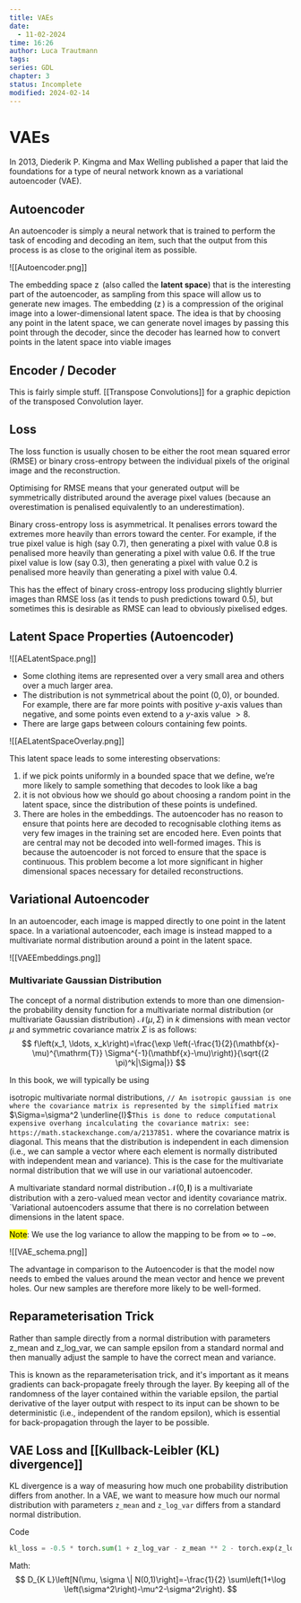 ```yaml
---
title: VAEs
date:
  - 11-02-2024
time: 16:26
author: Luca Trautmann
tags: 
series: GDL
chapter: 3
status: Incomplete
modified: 2024-02-14
---
```

# VAEs

In 2013, Diederik P. Kingma and Max Welling published a paper that laid the foundations for a type of neural network known as a variational autoencoder (VAE).

## Autoencoder
An autoencoder is simply a neural network that is trained to perform the task of encoding and decoding an item, such that the output from this process is as close to the original item as possible.

![[Autoencoder.png]]

The embedding space $\operatorname{z}$ (also called the __latent space__) that is the interesting part of the autoencoder, as sampling from this space will allow us to generate new images. The embedding ($\operatorname{z}$) is a compression of the original image into a lower-dimensional latent space. The idea is that by choosing any point in the latent space, we can generate novel images by passing this point through the decoder, since the decoder has learned how to convert points in the latent space into viable images

## Encoder / Decoder
This is fairly simple stuff. [[Transpose Convolutions]] for a graphic depiction of the transposed Convolution layer.

## Loss
The loss function is usually chosen to be either the root mean squared error (RMSE) or binary cross-entropy between the individual pixels of the original image and the reconstruction.

Optimising for RMSE means that your generated output will be symmetrically distributed around the average pixel values (because an overestimation is penalised equivalently to an underestimation). 

Binary cross-entropy loss is asymmetrical. It penalises errors toward the extremes more heavily than errors toward the center. For example, if the true pixel value is high (say 0.7), then generating a pixel with value 0.8 is penalised more heavily than generating a pixel with value 0.6. If the true pixel value is low (say 0.3), then generating a pixel with value 0.2 is penalised more heavily than generating a pixel with value 0.4. 

This has the effect of binary cross-entropy loss producing slightly blurrier images than RMSE loss (as it tends to push predictions toward 0.5), but sometimes this is desirable as RMSE can lead to obviously pixelised edges.

## Latent Space Properties (Autoencoder)

![[AELatentSpace.png]]

- Some clothing items are represented over a very small area and others over a much larger area.
- The distribution is not symmetrical about the point $(0,0)$, or bounded. For example, there are far more points with positive $y$-axis values than negative, and some points even extend to a $y$-axis value $>8$.
- There are large gaps between colours containing few points.

![[AELatentSpaceOverlay.png]]

This latent space leads to some interesting observations:
1) if we pick points uniformly in a bounded space that we define, we’re more likely to sample something that decodes to look like a bag
2) it is not obvious how we should go about choosing a random point in the latent space, since the distribution of these points is undefined.
3) There are holes in the embeddings. The autoencoder has no reason to ensure that points here are decoded to recognisable clothing items as very few images in the training set are encoded here. Even points that are central may not be decoded into well-formed images. This is because the autoencoder is not forced to ensure that the space is continuous. This problem become a lot more significant in higher dimensional spaces necessary for detailed reconstructions. 

## Variational Autoencoder
In an autoencoder, each image is mapped directly to one point in the latent space. In a variational autoencoder, each image is instead mapped to a multivariate normal distribution around a point in the latent space. 

![[VAEEmbeddings.png]]

### Multivariate Gaussian Distribution
The concept of a normal distribution extends to more than one dimension-the probability density function for a multivariate normal distribution (or multivariate Gaussian distribution) $\mathscr{N}(\mu, \Sigma)$ in $k$ dimensions with mean vector $\mu$ and symmetric covariance matrix $\Sigma$ is as follows:
$$
f\left(x_1, \ldots, x_k\right)=\frac{\exp \left(-\frac{1}{2}(\mathbf{x}-\mu)^{\mathrm{T}} \Sigma^{-1}(\mathbf{x}-\mu)\right)}{\sqrt{(2 \pi)^k|\Sigma|}}
$$

In this book, we will typically be using

isotropic multivariate normal distributions, 
`// An isotropic gaussian is one where the covariance matrix is represented by the simplified matrix `$\Sigma=\sigma^2 \underline{I}$`This is done to reduce computational expensive overhang incalculating the covariance matrix: see: https://math.stackexchange.com/a/2137851.`
where the covariance matrix is diagonal. This means that the distribution is independent in each dimension (i.e., we can sample a vector where each element is normally distributed with independent mean and variance). This is the case for the multivariate normal distribution that we will use in our variational autoencoder.

A multivariate standard normal distribution $\mathscr{N}(0, \mathbf{I})$ is a multivariate distribution with a zero-valued mean vector and identity covariance matrix. `Variational autoencoders assume that there is no correlation between dimensions in the latent space. 

<mark class="hltr-red">Note</mark>: We use the log variance to allow the mapping to be from $\infty$ to $-\infty$. 

![[VAE_schema.png]]

The advantage in comparison to the Autoencoder is that the model now needs to embed the values around the mean vector and hence we prevent holes. Our new samples are therefore more likely to be well-formed. 

## Reparameterisation Trick
Rather than sample directly from a normal distribution with parameters z_mean and z_log_var, we can sample epsilon from a standard normal and then manually adjust the sample to have the correct mean and variance.

This is known as the reparameterisation trick, and it's important as it means gradients can back-propagate freely through the layer. By keeping all of the randomness of the layer contained within the variable epsilon, the partial derivative of the layer output with respect to its input can be shown to be deterministic (i.e., independent of the random epsilon), which is essential for back-propagation through the layer to be possible.

## VAE Loss and [[Kullback-Leibler (KL) divergence]]
KL divergence is a way of measuring how much one probability distribution differs from another. In a VAE, we want to measure how much our normal distribution with parameters `z_mean` and `z_log_var` differs from a standard normal distribution. 

Code
```python
kl_loss = -0.5 * torch.sum(1 + z_log_var - z_mean ** 2 - torch.exp(z_log_var))`
```

Math:
$$
D_{K L}\left[N(\mu, \sigma \| N(0,1)\right]=-\frac{1}{2} \sum\left(1+\log \left(\sigma^2\right)-\mu^2-\sigma^2\right).
$$
